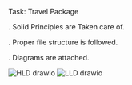 Task: Travel Package

. Solid Principles are Taken care of.

. Proper file structure is followed.

. Diagrams are attached.

![HLD drawio](https://github.com/thegeekhead/TravelPackage/assets/54657591/7a6ff0a3-5e51-4086-963b-465fae7c9f16)
![LLD drawio](https://github.com/thegeekhead/TravelPackage/assets/54657591/31f508f3-aaf1-4843-83b8-af4cf50435c4)
